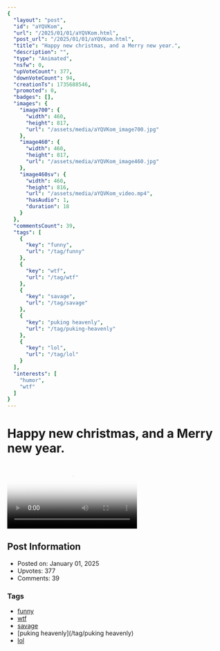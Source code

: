 ```yaml
---
{
  "layout": "post",
  "id": "aYQVKom",
  "url": "/2025/01/01/aYQVKom.html",
  "post_url": "/2025/01/01/aYQVKom.html",
  "title": "Happy new christmas, and a Merry new year.",
  "description": "",
  "type": "Animated",
  "nsfw": 0,
  "upVoteCount": 377,
  "downVoteCount": 94,
  "creationTs": 1735688546,
  "promoted": 0,
  "badges": [],
  "images": {
    "image700": {
      "width": 460,
      "height": 817,
      "url": "/assets/media/aYQVKom_image700.jpg"
    },
    "image460": {
      "width": 460,
      "height": 817,
      "url": "/assets/media/aYQVKom_image460.jpg"
    },
    "image460sv": {
      "width": 460,
      "height": 816,
      "url": "/assets/media/aYQVKom_video.mp4",
      "hasAudio": 1,
      "duration": 18
    }
  },
  "commentsCount": 39,
  "tags": [
    {
      "key": "funny",
      "url": "/tag/funny"
    },
    {
      "key": "wtf",
      "url": "/tag/wtf"
    },
    {
      "key": "savage",
      "url": "/tag/savage"
    },
    {
      "key": "puking heavenly",
      "url": "/tag/puking-heavenly"
    },
    {
      "key": "lol",
      "url": "/tag/lol"
    }
  ],
  "interests": [
    "humor",
    "wtf"
  ]
}
---
```


# Happy new christmas, and a Merry new year.

<video controls playsinline loop poster="/assets/media/aYQVKom_image460.jpg">
  <source src="/assets/media/aYQVKom_video.mp4" type="video/mp4">
  Your browser does not support the video tag.
</video>

## Post Information

- Posted on: January 01, 2025
- Upvotes: 377
- Comments: 39

### Tags

- [funny](/tag/funny)
- [wtf](/tag/wtf)
- [savage](/tag/savage)
- [puking heavenly](/tag/puking heavenly)
- [lol](/tag/lol)
